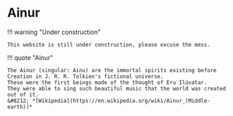 # Ainur

!!! warning "Under construction"

    This website is still under construction, please excuse the mess.

!!! quote "Ainur"

    The Ainur (singular: Ainu) are the immortal spirits existing before Creation in J. R. R. Tolkien's fictional universe.
    These were the first beings made of the thought of Eru Ilúvatar.
    They were able to sing such beautiful music that the world was created out of it.
    &#8212; *[Wikipedia](https://en.wikipedia.org/wiki/Ainur_(Middle-earth))*
